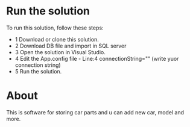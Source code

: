 # Run the solution
To run this solution, follow these steps:

<ul>
<li>1 Download or clone this solution.</li>
<li>2 Download DB file and import in SQL server</li>
<li>3 Open the solution in Visual Studio.</li>
<li>4 Edit the App.config file - Line:4 connectionString="" (write yuor connection string)</li>
<li>5 Run the solution.</li>
</ul>

# About
This is software for storing car parts and u can add new car, model and more.

